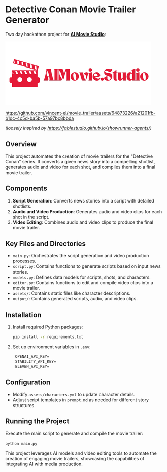# Detective Conan Movie Trailer Generator
Two day hackathon project for **[AI Movie Studio](https://www.aimovie.studio/)**:

[![AImovie.studio](./assets/image.png)](https://www.aimovie.studio/)

https://github.com/vincent-el/movie_trailer/assets/64873226/a21201fb-b1dc-4c5d-ba5b-57a97bc8bbda

*(loosely inspired by https://fablestudio.github.io/showrunner-agents/)*

## Overview
This project automates the creation of movie trailers for the "Detective Conan" series. It converts a given news story into a compelling shotlist, generates audio and video for each shot, and compiles them into a final movie trailer.

## Components
1. **Script Generation**: Converts news stories into a script with detailed shotlists.
2. **Audio and Video Production**: Generates audio and video clips for each shot in the script.
3. **Video Editing**: Combines audio and video clips to produce the final movie trailer.

## Key Files and Directories
- `main.py`: Orchestrates the script generation and video production processes.
- `script.py`: Contains functions to generate scripts based on input news stories.
- `models.py`: Defines data models for scripts, shots, and characters.
- `editor.py`: Contains functions to edit and compile video clips into a movie trailer.
- `assets/`: Contains static files like character descriptions.
- `output/`: Contains generated scripts, audio, and video clips.
## Installation
1. Install required Python packages:
   ```bash
   pip install -r requirements.txt
   ```
2. Set up environment variables in `.env`:
   ```plaintext
    OPENAI_API_KEY=
    STABILITY_API_KEY=
    ELEVEN_API_KEY=
   ```

## Configuration
- Modify `assets/characters.yml` to update character details.
- Adjust script templates in `prompt.md` as needed for different story structures.

## Running the Project
Execute the main script to generate and compile the movie trailer:
```bash
python main.py
```


This project leverages AI models and video editing tools to automate the creation of engaging movie trailers, showcasing the capabilities of integrating AI with media production.

